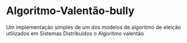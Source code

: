 # Algoritmo-Valentão-bully

Um implementação simples de um dos modelos de algoritmo de eleição utilizados em Sistemas Distribuídos o Algoritmo valentão
